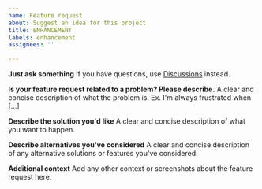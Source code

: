 ```yaml
---
name: Feature request
about: Suggest an idea for this project
title: ENHANCEMENT
labels: enhancement
assignees: ''

---
```


**Just ask something**
If you have questions, use [Discussions](https://github.com/mobizt/Firebase-ESP8266/discussions) instead. 

**Is your feature request related to a problem? Please describe.**
A clear and concise description of what the problem is. Ex. I'm always frustrated when [...]

**Describe the solution you'd like**
A clear and concise description of what you want to happen.

**Describe alternatives you've considered**
A clear and concise description of any alternative solutions or features you've considered.

**Additional context**
Add any other context or screenshots about the feature request here.

